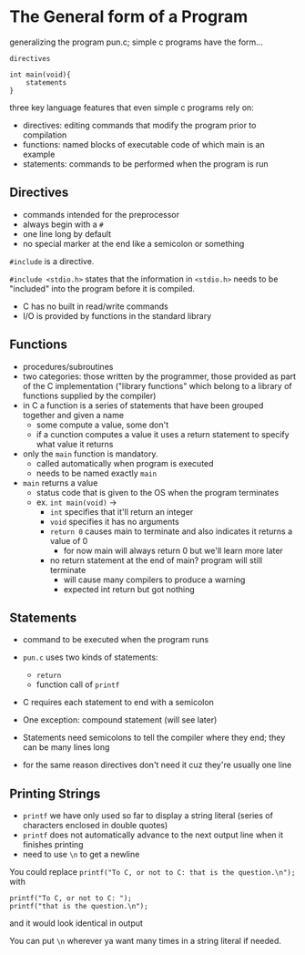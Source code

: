 # The General form of a Program

generalizing the program pun.c; simple c programs have the form...

```
directives

int main(void){
    statements
}
```

three key language features that even simple c programs rely on:
- directives: editing commands that modify the program prior to compilation
- functions: named blocks of executable code of which main  is an example
- statements: commands to be performed when the program  is run

## Directives
- commands intended for the preprocessor
- always begin with a `#`
- one line long by default
- no special marker at the end like a semicolon or something

`#include` is a directive.

`#include <stdio.h>` states that the information in `<stdio.h>` needs to be "included" into the program before it is compiled.
- C has no built in read/write commands
- I/O is provided by functions in the standard library

## Functions
- procedures/subroutines
- two categories: those written by the programmer, those provided as part of the C implementation ("library functions" which belong to a library of functions supplied by the compiler)
- in C a function is a series of statements that have been grouped together and given a name
  - some compute a value, some don't
  - if a cunction computes a value it uses a return statement to specify what value it returns
- only the `main` function is mandatory.
  - called automatically when program is executed
  - needs to be named exactly `main`
- `main` returns a value
  - status code that is given to the OS when the program terminates
  - ex. `int main(void)` -> 
    - `int` specifies that it'll return an integer
    - `void` specifies it has no arguments 
    - `return 0` causes main to terminate and also indicates it returns a value of 0
      - for now main will always return 0 but we'll learn more later
    - no return statement at the end of main? program will still terminate
      - will cause many compilers to produce a warning
      - expected int return but got nothing

## Statements
- command to be executed when  the program runs
- `pun.c` uses two kinds of statements:
  - `return`
  - function call of `printf`
- C requires each statement to end with a semicolon
- One exception: compound statement (will see later)

- Statements need semicolons to tell the compiler where they end; they can be many lines long
- for the same reason directives don't need it cuz they're usually one line

## Printing Strings
- `printf` we have only used so far to display a string literal (series of characters enclosed in double quotes)
- `printf` does not automatically advance to the next output line when it finishes printing
- need to use `\n` to get a newline 

You could replace 
`printf("To C, or not to C: that is the question.\n");`
with
```
printf("To C, or not to C: ");
printf("that is the question.\n");
```
and it would look identical in output

You can put `\n` wherever ya want many times in a string literal if needed. 
